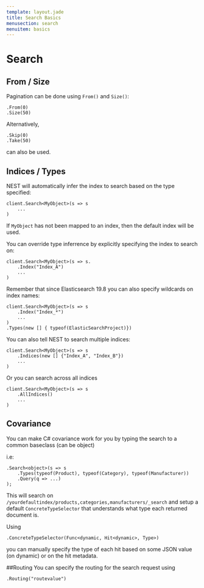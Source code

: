 ```yaml
---
template: layout.jade
title: Search Basics
menusection: search
menuitem: basics
---
```


# Search



## From / Size

Pagination can be done using `From()` and `Size()`:

	.From(0)
	.Size(50)

Alternatively,

	.Skip(0)
	.Take(50)

can also be used.

## Indices / Types

NEST will automatically infer the index to search based on the type specified:

	client.Search<MyObject>(s => s
	    ...
	)

If `MyObject` has not been mapped to an index, then the default index will be used.

You can override type inferrence by explicitly specifying the index to search on:

	client.Search<MyObject>(s => s.
	    .Index("Index_A")
	    ...
	)

Remember that since Elasticsearch 19.8 you can also specify wildcards on index names:

	client.Search<MyObject>(s => s
	    .Index("Index_*")
	    ...
	)
	.Types(new [] { typeof(ElasticSearchProject)})

You can also tell NEST to search multiple indices:

	client.Search<MyObject>(s => s
	    .Indices(new [] {"Index_A", "Index_B"})
	    ...
	)

Or you can search across all indices

	client.Search<MyObject>(s => s
	    .AllIndices()
	    ...
	)

## Covariance
You can make C# covariance work for you by typing the search to a common baseclass (can be object)

i.e:

	.Search<object>(s => s
    	.Types(typeof(Product), typeof(Category), typeof(Manufacturer))
    	.Query(q => ...)
	);

This will search on `/yourdefaultindex/products,categories,manufacturers/_search` and setup a default `ConcreteTypeSelector` that understands what type each returned document is.

Using 

	.ConcreteTypeSelector(Func<dynamic, Hit<dynamic>, Type>)

you can manually specify the type of each hit based on some JSON value (on dynamic) or on the hit metadata.

##Routing
You can specify the routing for the search request using 

	.Routing("routevalue")

